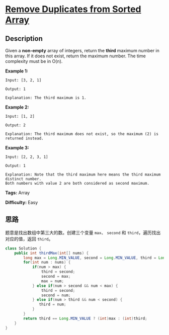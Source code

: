 # [Remove Duplicates from Sorted Array][title]

## Description

Given a **non-empty** array of integers, return the **third** maximum number in this array. If it does not exist, return the maximum number. The time complexity must be in O(n).

**Example 1:**

```
Input: [3, 2, 1]

Output: 1

Explanation: The third maximum is 1.
```

**Example 2:**

```
Input: [1, 2]

Output: 2

Explanation: The third maximum does not exist, so the maximum (2) is returned instead.
```

**Example 3:**

```
Input: [2, 2, 3, 1]

Output: 1

Explanation: Note that the third maximum here means the third maximum distinct number.
Both numbers with value 2 are both considered as second maximum.
```

**Tags:** Array

**Difficulty:** Easy

## 思路

题意是找出数组中第三大的数。创建三个变量 `max`、 `second` 和 `third`，遍历找出对应的值，返回 `third`。

```java
class Solution {
    public int thirdMax(int[] nums) {
        long max = Long.MIN_VALUE, second = Long.MIN_VALUE, third = Long.MIN_VALUE;
        for(int num : nums) {
            if(num > max) {
                third = second;
                second = max;
                max = num;
            } else if(num > second && num < max) {
                third = second;
                second = num;
            } else if(num > third && num < second) {
               third = num;
            }
        }
        return third == Long.MIN_VALUE ? (int)max : (int)third;
    }
}
```


[title]: https://leetcode.com/problems/remove-duplicates-from-sorted-array
